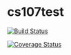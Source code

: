 # cs107test
[![Build Status](https://travis-ci.com/github/Paul174/cs107test.svg?branch=master)](https://travis-ci.com/github/Paul174/cs107test.svg?branch=master)

[![Coverage Status](https://codecov.io/gh/Paul174/cs107test)](https://codecov.io/gh/Paul174/cs107test)